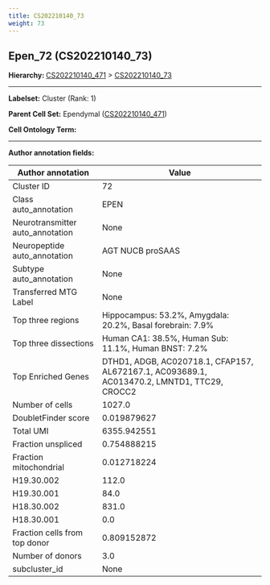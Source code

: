 ```yaml
---
title: CS202210140_73
weight: 73
---
```

## Epen_72 (CS202210140_73)
<b>Hierarchy: </b>
[CS202210140_471](cell_sets/CS202210140_471.md) >
[CS202210140_73](cell_sets/CS202210140_73.md)

---


**Labelset:** Cluster (Rank: 1)

**Parent Cell Set:** Ependymal ([CS202210140_471](cell_sets/CS202210140_471.md))



**Cell Ontology Term:** 

[MARKER GENES.]: #


---

[TRANSFERRED ANNOTATIONS.]: #


[AUTHOR ANNOTATION FIELDS.]: #


**Author annotation fields:**

| Author annotation | Value |
|-------------------|-------|
|Cluster ID|72|
|Class auto_annotation|EPEN|
|Neurotransmitter auto_annotation|None|
|Neuropeptide auto_annotation|AGT NUCB proSAAS|
|Subtype auto_annotation|None|
|Transferred MTG Label|None|
|Top three regions|Hippocampus: 53.2%, Amygdala: 20.2%, Basal forebrain: 7.9%|
|Top three dissections|Human CA1: 38.5%, Human Sub: 11.1%, Human BNST: 7.2%|
|Top Enriched Genes|DTHD1, ADGB, AC020718.1, CFAP157, AL672167.1, AC093689.1, AC013470.2, LMNTD1, TTC29, CROCC2|
|Number of cells|1027.0|
|DoubletFinder score|0.019879627|
|Total UMI|6355.942551|
|Fraction unspliced|0.754888215|
|Fraction mitochondrial|0.012718224|
|H19.30.002|112.0|
|H19.30.001|84.0|
|H18.30.002|831.0|
|H18.30.001|0.0|
|Fraction cells from top donor|0.809152872|
|Number of donors|3.0|
|subcluster_id|None|
